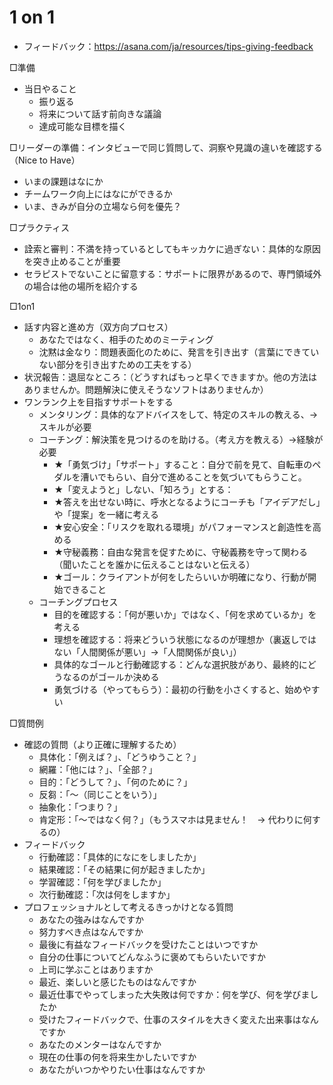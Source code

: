 # 1 on 1
- フィードバック：https://asana.com/ja/resources/tips-giving-feedback

□準備
- 当日やること
    - 振り返る
    - 将来について話す前向きな議論
    - 達成可能な目標を描く

□リーダーの準備：インタビューで同じ質問して、洞察や見識の違いを確認する（Nice to Have）
- いまの課題はなにか
- チームワーク向上にはなにができるか
- いま、きみが自分の立場なら何を優先？

□プラクティス
- 詮索と審判：不満を持っているとしてもキッカケに過ぎない：具体的な原因を突き止めることが重要
- セラピストでないことに留意する：サポートに限界があるので、専門領域外の場合は他の場所を紹介する

□1on1
- 話す内容と進め方（双方向プロセス）
    - あなたではなく、相手のためのミーティング
    - 沈黙は金なり：問題表面化のために、発言を引き出す（言葉にできていない部分を引き出すための工夫をする）
- 状況報告：退屈なところ：（どうすればもっと早くできますか。他の方法はありませんか。問題解決に使えそうなソフトはありませんか）
- ワンランク上を目指すサポートをする
    - メンタリング：具体的なアドバイスをして、特定のスキルの教える、→スキルが必要
    - コーチング：解決策を見つけるのを助ける。（考え方を教える）→経験が必要
        - ★「勇気づけ」「サポート」すること：自分で前を見て、自転車のペダルを漕いでもらい、自分で進めることを気づいてもらうこと。
        - ★「変えようと」しない、「知ろう」とする：
        - ★答えを出せない時に、呼水となるようにコーチも「アイデアだし」や「提案」を一緒に考える
        - ★安心安全：「リスクを取れる環境」がパフォーマンスと創造性を高める
        - ★守秘義務：自由な発言を促すために、守秘義務を守って関わる（聞いたことを誰かに伝えることはないと伝える）
        - ★ゴール：クライアントが何をしたらいいか明確になり、行動が開始できること
    - コーチングプロセス
        - 目的を確認する：「何が悪いか」ではなく、「何を求めているか」を考える
        - 理想を確認する：将来どういう状態になるのが理想か（裏返しではない「人間関係が悪い」→「人間関係が良い」）
        - 具体的なゴールと行動確認する：どんな選択肢があり、最終的にどうなるのがゴールか決める
        - 勇気づける（やってもらう）：最初の行動を小さくすると、始めやすい

□質問例
- 確認の質問（より正確に理解するため）
    - 具体化：「例えば？」、「どうゆうこと？」
    - 網羅：「他には？」、「全部？」
    - 目的：「どうして？」、「何のために？」
    - 反芻：「〜（同じことをいう）」
    - 抽象化：「つまり？」
    - 肯定形：「〜ではなく何？」（もうスマホは見ません！　→ 代わりに何するの）
- フィードバック
    - 行動確認：「具体的になにをしましたか」
    - 結果確認：「その結果に何が起きましたか」
    - 学習確認：「何を学びましたか」
    - 次行動確認：「次は何をしますか」
- プロフェッショナルとして考えるきっかけとなる質問
    - あなたの強みはなんですか
    - 努力すべき点はなんですか
    - 最後に有益なフィードバックを受けたことはいつですか
    - 自分の仕事についてどんなふうに褒めてもらいたいですか
    - 上司に学ぶことはありますか
    - 最近、楽しいと感じたものはなんですか
    - 最近仕事でやってしまった大失敗は何ですか：何を学び、何を学びましたか
    - 受けたフィードバックで、仕事のスタイルを大きく変えた出来事はなんですか
    - あなたのメンターはなんですか
    - 現在の仕事の何を将来生かしたいですか
    - あなたがいつかやりたい仕事はなんですか
